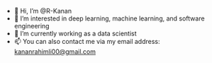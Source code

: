 - 👋 Hi, I’m @R-Kanan
- 👀 I’m interested in deep learning, machine learning, and software engineering
- 🌱 I’m currently working as a data scientist
- 📫 You can also contact me via my email address:
kananrahimli00@gmail.com

<!---
R-Kanan/R-Kanan is a ✨ special ✨ repository because its `README.md` (this file) appears on your GitHub profile.
You can click the Preview link to take a look at your changes.
--->
